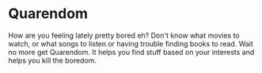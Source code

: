 # Quarendom
How are you feeling lately pretty bored eh? Don't know what movies to watch, or what songs to listen or having trouble finding books to read. Wait no more get Quarendom. It helps you find stuff based on your interests and helps you kill the boredom.
